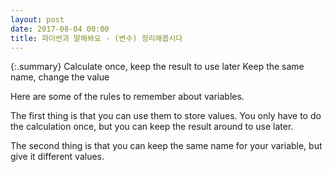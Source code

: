 ```yaml
---
layout: post
date: 2017-08-04 00:00
title: 파이썬과 말해봐요 - (변수) 정리해봅시다
---
```


{:.summary}
Calculate once, keep the result to use later
Keep the same name, change the value


Here are some of the rules to remember about variables.

The first thing is that you can use them to store values. You only have to do the calculation once, but you can keep the result around to use later.

The second thing is that you can keep the same name for your variable, but give it different values.


